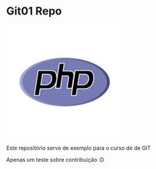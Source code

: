 # Git01 Repo

![PHP LOGO](php_logo.png)

Este repositório serve de exemplo para o curso de de GIT

Apenas um teste sobre contribuição :D